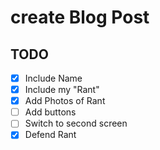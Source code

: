# create Blog Post

## TODO
- [x] Include Name
- [x] Include my "Rant"
- [x] Add Photos of Rant
- [ ] Add buttons
- [ ] Switch to second screen
- [x] Defend Rant
